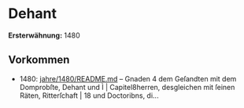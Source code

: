 # Dehant

**Ersterwähnung:** 1480

## Vorkommen
- 1480: [jahre/1480/README.md](../jahre/1480/README.md) – Gnaden 4
dem Geſandten mit dem Domprobſte, Dehant und
Ì | Capitel8herren, desgleichen mit ſeinen Räten, Ritterſchaft |
18 und Doctoribns, di...
